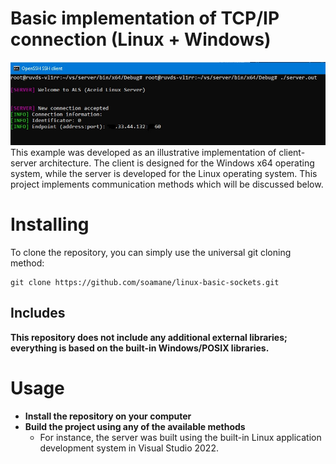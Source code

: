 # Basic implementation of TCP/IP connection (Linux + Windows)
![preview](preview.jpg)
This example was developed as an illustrative implementation of client-server architecture. The client is designed for the Windows x64 operating system, while the server is developed for the Linux operating system.
This project implements communication methods which will be discussed below.

# Installing
To clone the repository, you can simply use the universal git cloning method:
```
git clone https://github.com/soamane/linux-basic-sockets.git
```

## Includes
**This repository does not include any additional external libraries; everything is based on the built-in Windows/POSIX libraries.**

# Usage
+ **Install the repository on your computer**
+ **Build the project using any of the available methods**
  - For instance, the server was built using the built-in Linux application development system in Visual Studio 2022.
